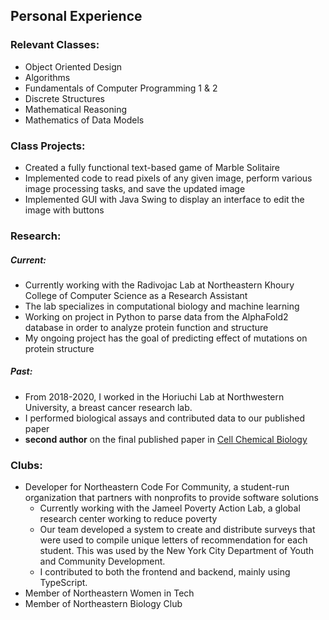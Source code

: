 ## Personal Experience

### Relevant Classes:
- Object Oriented Design
- Algorithms
- Fundamentals of Computer Programming 1 & 2
- Discrete Structures
- Mathematical Reasoning
- Mathematics of Data Models

### Class Projects:
- Created a fully functional text-based game of Marble Solitaire 
- Implemented code to read pixels of any given image, perform various image processing tasks, and save the updated image
- Implemented GUI with Java Swing to display an interface to edit the image with buttons

### Research:
##### Current:
- Currently working with the Radivojac Lab at Northeastern Khoury College of Computer Science as a Research Assistant 
- The lab specializes in computational biology and machine learning 
- Working on project in Python to parse data from the AlphaFold2 database in order to analyze protein function and structure 
- My ongoing project has the goal of predicting effect of mutations on protein structure  

##### Past:
- From 2018-2020, I worked in the Horiuchi Lab at Northwestern University, a breast cancer research lab.
- I performed biological assays and contributed data to our published paper 
- **second author** on the final published paper in [Cell Chemical Biology](https://www.cell.com/cell-chemical-biology/fulltext/S2451-9456(21)00400-1?_returnURL=https%3A%2F%2Flinkinghub.elsevier.com%2Fretrieve%2Fpii%2FS2451945621004001%3Fshowall%3Dtrue)


### Clubs:
- Developer for Northeastern Code For Community, a student-run organization that partners with nonprofits to provide software solutions 
  - Currently working with the Jameel Poverty Action Lab, a global research center working to reduce poverty
  - Our team developed a system to create and distribute surveys that were used to compile unique letters of   recommendation for each student. This was used by the New York City Department of Youth and Community Development.
  - I contributed to both the frontend and backend, mainly using TypeScript.
- Member of Northeastern Women in Tech
- Member of Northeastern Biology Club
